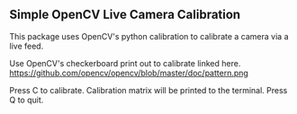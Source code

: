 ## Simple OpenCV Live Camera Calibration
This package uses OpenCV's python calibration to calibrate a camera via a live feed.

Use OpenCV's checkerboard print out to calibrate linked here. https://github.com/opencv/opencv/blob/master/doc/pattern.png

Press C to calibrate. Calibration matrix will be printed to the terminal.
Press Q to quit.
